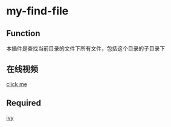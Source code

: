 # my-find-file
## Function
本插件是查找当前目录的文件下所有文件，包括这个目录的子目录下

## 在线视频
[click me](https://www.bilibili.com/video/BV1S54y1Y7f2/)

## Required
[ivy](https://elpa.gnu.org/packages/ivy.html)

